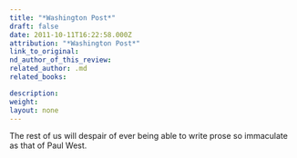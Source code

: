 ```yaml
---
title: "*Washington Post*"
draft: false
date: 2011-10-11T16:22:58.000Z
attribution: "*Washington Post*"
link_to_original:
nd_author_of_this_review:
related_author: .md
related_books:

description:
weight:
layout: none
---
```

The rest of us will despair of ever being able to write prose so immaculate as that of Paul West.

